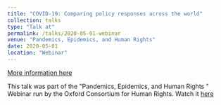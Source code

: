 ```yaml
---
title: "COVID-19: Comparing policy responses across the world"
collection: talks
type: "Talk at"
permalink: /talks/2020-05-01-webinar
venue: "Pandemics, Epidemics, and Human Rights"
date: 2020-05-01
location: "Webinar"
---
```


[More information here](https://www.oxfordconsortium.org/workshop-descriptions/2020/7/6/webinar-pandemics-epidemics-and-human-rights)

This talk was part of the "Pandemics, Epidemics, and Human Rights " Webinar run by the Oxford Consortium for Human Rights.
Watch it [here](https://youtu.be/2mE3TXJa7Js?t=2671)
